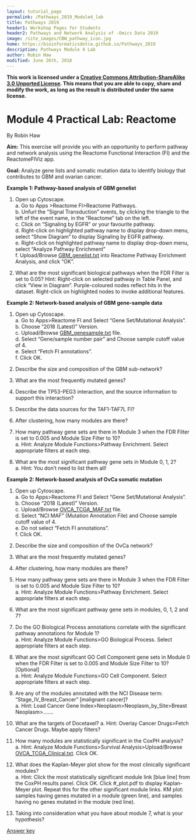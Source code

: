 ```yaml
---
layout: tutorial_page
permalink: /Pathways_2019_Module4_lab
title: Pathways 2019
header1: Workshop Pages for Students
header2: Pathways and Network Analysis of -Omics Data 2019
image: /site_images/CBW_pathway_icon.jpg
home: https://bioinformaticsdotca.github.io/Pathways_2019
description: Pathways Module 4 Lab
author: Robin Haw
modified: June 26th, 2018
---
```


**This work is licensed under a [Creative Commons Attribution-ShareAlike 3.0 Unported License](http://creativecommons.org/licenses/by-sa/3.0/deed.en_US). This means that you are able to copy, share and modify the work, as long as the result is distributed under the same license.**

# Module 4 Practical Lab: Reactome

By Robin Haw

**Aim:** This exercise will provide you with an opportunity to perform pathway and network analysis using the Reactome Functional Interaction (FI) and the ReactomeFIViz app. 

**Goal:** Analyze gene lists and somatic mutation data to identify biology that contributes to GBM and ovarian cancer.

**Example 1: Pathway-based analysis of GBM genelist**
1. Open up Cytoscape.   
a. Go to Apps >Reactome FI>Reactome Pathways.    
b. Unfurl the “Signal Transduction” events, by clicking the triangle to the left of the event name, in the “Reactome” tab on the left.   
c. Click on “Signaling by EGFR” or your favourite pathway.   
d. Right-click on highlighted pathway name to display drop-down menu, select “Show Diagram” to display Signaling by EGFR pathway.  
e. Right-click on highlighted pathway name to display drop-down menu, select “Analyze Pathway Enrichment”   
f. Upload/Browse [GBM_genelist.txt](https://raw.githubusercontent.com/bioinformaticsdotca/HT-Biology_2017/master/GBM_genelist.txt) into Reactome Pathway Enrichment Analysis, and click “OK”.   

1.	What are the most significant biological pathways when the FDR Filter is set to 0.05?
Hint: Right-click on selected pathway in Table Panel, and click “View in Diagram”. Purple-coloured nodes reflect hits in the dataset. Right-click on highlighted nodes to invoke additional features.


**Example 2: Network-based analysis of GBM gene-sample data** 
1. Open up Cytoscape.   
a.	Go to Apps>Reactome FI and Select “Gene Set/Mutational Analysis”.    
b.	Choose “2018 (Latest)” Version.   
c.	Upload/Browse [GBM_genesample.txt](https://raw.githubusercontent.com/bioinformaticsdotca/HT-Biology_2017/master/GBM_genesample.txt) file.   
d.	Select “Gene/sample number pair” and Choose sample cutoff value of 4.   
e.	Select “Fetch FI annotations”.   
f.	Click OK.  

2.	Describe the size and composition of the GBM sub-network?  
3.	What are the most frequently mutated genes?
4.	Describe the TP53-PEG3 interaction, and the source information to support this interaction?  
5.	Describe the data sources for the TAF1-TAF7L FI?  
6.	After clustering, how many modules are there?   
7.	How many pathway gene sets are there in Module 3 when the FDR Filter is set to 0.005 and Module Size Filter to 10?   
a.	Hint: Analyze Module Functions>Pathway Enrichment. Select appropriate filters at each step.  
8.	What are the most significant pathway gene sets in Module 0, 1, 2?  
a.	Hint: You don’t need to list them all!   

**Example 2: Network-based analysis of OvCa somatic mutation**   
1.	Open up Cytoscape.   
a.	Go to Apps>Reactome FI and Select “Gene Set/Mutational Analysis”.    
b.	Choose “2018 (Latest)” Version.   
c.	Upload/Browse [OVCA_TCGA_MAF.txt](https://raw.githubusercontent.com/bioinformatics-ca/bioinformatics-ca.github.io/master/2016_workshops/cancer/OVCA_TCGA_MAF.txt) file.   
d.	Select “NCI MAF” (Mutation Annotation File) and Choose sample cutoff value of 4.   
e.	Do not select “Fetch FI annotations”.   
f.	Click OK.  

2.	Describe the size and composition of the OvCa network?  
3.	What are the most frequently mutated genes?  
4.	After clustering, how many modules are there?   
5.	How many pathway gene sets are there in Module 3 when the FDR Filter is set to 0.005 and Module Size Filter to 10?  
a.	Hint: Analyze Module Functions>Pathway Enrichment. Select appropriate filters at each step.  
6.	What are the most significant pathway gene sets in modules, 0, 1, 2 and 7?   
7.	Do the GO Biological Process annotations correlate with the significant pathway annotations for Module 1?   
a.	Hint: Analyze Module Functions>GO Biological Process. Select appropriate filters at each step.  
8.	What are the most significant GO Cell Component gene sets in Module 0 when the FDR Filter is set to 0.005 and Module Size Filter to 10? [Optional]  
a.	Hint: Analyze Module Functions>GO Cell Component. Select appropriate filters at each step.  
9.	Are any of the modules annotated with the NCI Disease term: “Stage_IV_Breast_Cancer” [malignant cancer]?  
a.	Hint: Load Cancer Gene Index>Neoplasm>Neoplasm_by_Site>Breast Neoplasm>…….  
10.	What are the targets of Docetaxel?
a.	Hint: Overlay Cancer Drugs>Fetch Cancer Drugs. Maybe apply filters? 
11.	How many modules are statistically significant in the CoxPH analysis?   
a.	Hint: Analyze Module Functions>Survival Analysis>Upload/Browse [OVCA_TCGA_Clinical.txt](https://raw.githubusercontent.com/bioinformatics-ca/bioinformatics-ca.github.io/master/2016_workshops/cancer/OVCA_TCGA_Clinical.txt). Click OK.  
12.	What does the Kaplan-Meyer plot show for the most clinically significant modules?  
a.	Hint: Click the most statistically significant module link [blue line] from the CoxPH results panel. Click OK. Click #_plot.pdf to display Kaplan-Meyer plot. Repeat this for the other significant module links. KM plot: samples having genes mutated in a module (green line), and samples having no genes mutated in the module (red line).    
13. Taking into consideration what you have about module 7, what is your hypothesis?

[Answer key](https://bioinformaticsdotca.github.io/Pathways_2019_Module4_lab_answers)
